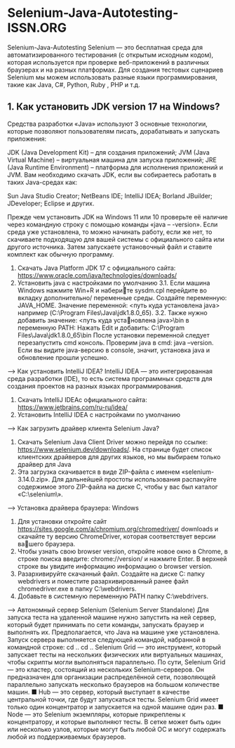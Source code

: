 # Selenium-Java-Autotesting-ISSN.ORG
Selenium-Java-Autotesting
Selenium — это бесплатная среда для автоматизированного тестирования (с открытым исходным кодом), которая используется при проверке веб-приложений в различных браузерах и на разных платформах. Для создания тестовых сценариев Selenium мы можем использовать разные языки программирования, такие как Java, C#, Python, Ruby , PHP и т.д. 


## 1. Как установить JDK version 17 на Windows?

Средства разработки «Java» используют 3 основные технологии, которые позволяют пользователям писать, дорабатывать и запускать приложения:

JDK (Java Development Kit) – для создания приложений;
JVM (Java Virtual Machine) – виртуальная машина для запуска приложений;
JRE (Java Runtime Environment) – платформа для исполнения приложений и JVM.
Вам необходимо скачать JDK, если вы собираетесь работать в таких Java-средах как:

Sun Java Studio Creator;
NetBeans IDE;
IntelliJ IDEA;
Borland JBuilder;
JDeveloper;
Eclipse и других.

Прежде чем установить JDK на Windows 11 или 10 проверьте её наличие через командную строку с помощью команды «java – -version». Если среда уже установлена, то можно начинать работу, если же нет, то скачиваете подходящую для вашей системы с официального сайта или другого источника. Затем запускаете установочный файл и ставите комплект как обычную программу. 

1. Скачать Java Platform JDK 17 с официального сайта:
https://www.oracle.com/java/technologies/downloads/
2. Установить java с настройками по умолчанию
3.1. Если машина Windows нажмите Win+R и наберите sysdm.cpl перейдите во вкладку дополнительно/
переменные среды.
Создайте переменную: JAVA_HOME.
Значение переменной: <путь куда установлена java> например (C:\Program Files\Java\jdk1.8.0_65).
3.2. Также нужно добавить значение: <путь куда установлена java>\bin в переменную PATH: Нажать Edit и добавить: C:\Program Files\Java\jdk1.8.0_65\bin
После установки переменной следует перезапустить cmd консоль. Проверим java в cmd: java –version. Если вы видите java-версию в console, значит, установка java и обновление прошли успешно.


--> Как установить IntelliJ IDEA?
IntelliJ IDEA — это интегрированная среда разработки (IDE), то есть система программных средств для создания проектов на разных языках программирования.
1. Скачать IntelliJ IDEAс официального сайта:
https://www.jetbrains.com/ru-ru/idea/
2. Установить IntelliJ IDEA с настройками по умолчанию

--> Как загрузить драйвер клиента Selenium Java?
1. Скачать Selenium Java Client Driver можно перейдя по ссылке:
https://www.selenium.dev/downloads/.
На странице будет список клиентских драйверов для других языков, но мы выбираем только драйвер для Java 
2. Эта загрузка скачивается в виде ZIP-файла с именем «selenium-3.14.0.zip». Для дальнейшей простоты использования распакуйте содержимое этого ZIP-файла на диске C, чтобы у вас был каталог «C:\selenium\».

--> Установка драйвера браузера: Windows
1. Для установки откройте сайт 
https://sites.google.com/a/chromium.org/chromedriver/ downloads 
и скачайте ту версию ChromeDriver, которая соответствует версии вашего браузера.
2. Чтобы узнать свою browser version, откройте новое окно в Chrome, в строке поиска введите:
chrome://version/
и нажмите Enter. В верхней строке вы увидите информацию информацию о browser version.
3. Разархивируйте скачанный файл. Создайте на диске C: папку webdrivers и поместите разархивированный ранее файл chromedriver.exe в папку C:\webdrivers.
4. Добавьте в системную переменную PATH папку C:\webdrivers.


--> Автономный сервер Selenium (Selenium Server Standalone)
Для запуска теста на удаленной машине нужно запустить на ней сервер, который будет принимать по сети команды, запускать браузер и выполнять их. Предполагается, что Java на машине уже установлена. Запуск сервера выполняется следующей командой, набранной в командной строке:
cd ..
cd ..
Selenium Grid — это инструмент, который запускает тесты на нескольких физических или виртуальных машинах, чтобы скрипты могли выполняться параллельно. По сути, Selenium Grid — это кластер, состоящий из нескольких Selenium-серверов. Он предназначен для организации распределённой сети, позволяющей параллельно запускать несколько браузеров на большом количестве машин.
■ Hub — это сервер, который выступает в качестве центральной точки, где будут запускаться тесты. Selenium Grid имеет только один концентратор и запускается на одной машине один раз.
■ Node — это Selenium экземпляры, которые прикреплены к концентратору, и которые выполняют тесты. В сетке может быть один или несколько узлов, которые могут быть любой ОС и могут содержать любой из поддерживаемых браузеров.
